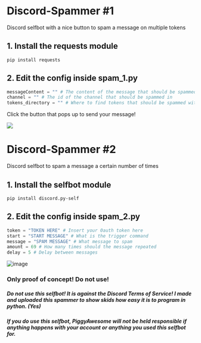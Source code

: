 # Discord-Spammer #1
Discord selfbot with a nice button to spam a message on multiple tokens

## 1. Install the requests module
`pip install requests`

## 2. Edit the config inside spam_1.py
```py
messageContent = "" # The content of the message that should be spammed
channel = "" # The id of the channel that should be spammed in
tokens_directory = "" # Where to find tokens that should be spammed with
```

Click the button that pops up to send your message!

![](https://user-images.githubusercontent.com/48888771/127731617-7ef5e957-fbad-46a0-8f5e-427a6eb5ab71.png)




# Discord-Spammer #2
Discord selfbot to spam a message a certain number of times

## 1. Install the selfbot module
`pip install discord.py-self`

## 2. Edit the config inside spam_2.py
```py
token = "TOKEN HERE" # Insert your 0auth token here
start = "START MESSAGE" # What is the trigger command
message = "SPAM MESSAGE" # What message to spam
amount = 69 # How many times should the message repeated
delay = 5 # Delay between messages
```

![image](https://user-images.githubusercontent.com/48888771/127731672-66604f8e-03ed-41bb-b23a-ec443969aa0a.png)

### Only proof of concept! Do not use!
##### Do not use this selfbot! It is against the Discord Terms of Service! I made and uploaded this spammer to show skids how easy it is to program in python. (Yes)
##### If you do use this selfbot, PiggyAwesome will not be held responsible if anything happens with your account or anything you used this selfbot for.

